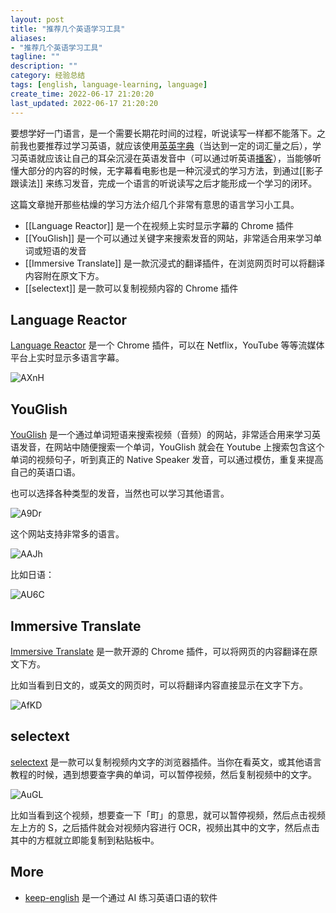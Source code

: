 ```yaml
---
layout: post
title: "推荐几个英语学习工具"
aliases:
- "推荐几个英语学习工具"
tagline: ""
description: ""
category: 经验总结
tags: [english, language-learning, language]
create_time: 2022-06-17 21:20:20
last_updated: 2022-06-17 21:20:20
---
```


要想学好一门语言，是一个需要长期花时间的过程，听说读写一样都不能落下。之前我也要推荐过学习英语，就应该使用[英英字典](/post/2018/08/goldendict.html)（当达到一定的词汇量之后），学习英语就应该让自己的耳朵沉浸在英语发音中（可以通过听英语[播客](/post/2017/10/podcast-channels.html)），当能够听懂大部分的内容的时候，无字幕看电影也是一种沉浸式的学习方法，到通过[[影子跟读法]] 来练习发音，完成一个语言的听说读写之后才能形成一个学习的闭环。

这篇文章抛开那些枯燥的学习方法介绍几个非常有意思的语言学习小工具。

- [[Language Reactor]] 是一个在视频上实时显示字幕的 Chrome 插件
- [[YouGlish]] 是一个可以通过关键字来搜索发音的网站，非常适合用来学习单词或短语的发音
- [[Immersive Translate]] 是一款沉浸式的翻译插件，在浏览网页时可以将翻译内容附在原文下方。
- [[selectext]] 是一款可以复制视频内容的 Chrome 插件

## Language Reactor

[Language Reactor](https://www.languagereactor.com/) 是一个 Chrome 插件，可以在 Netflix，YouTube 等等流媒体平台上实时显示多语言字幕。

![AXnH](https://photo.einverne.info/images/2023/06/19/AXnH.png)

## YouGlish

[YouGlish](https://youglish.com/) 是一个通过单词短语来搜索视频（音频）的网站，非常适合用来学习英语发音，在网站中随便搜索一个单词，YouGlish 就会在 Youtube 上搜索包含这个单词的视频句子，听到真正的 Native Speaker 发音，可以通过模仿，重复来提高自己的英语口语。

也可以选择各种类型的发音，当然也可以学习其他语言。

![A9Dr](https://photo.einverne.info/images/2023/06/19/A9Dr.png)

这个网站支持非常多的语言。

![AAJh](https://photo.einverne.info/images/2023/06/19/AAJh.png)

比如日语：

![AU6C](https://photo.einverne.info/images/2023/06/19/AU6C.png)

## Immersive Translate

[Immersive Translate](https://immersivetranslate.com/) 是一款开源的 Chrome 插件，可以将网页的内容翻译在原文下方。

比如当看到日文的，或英文的网页时，可以将翻译内容直接显示在文字下方。

![AfKD](https://photo.einverne.info/images/2023/06/19/AfKD.png)

## selectext

[selectext](https://selectext.app/) 是一款可以复制视频内文字的浏览器插件。当你在看英文，或其他语言教程的时候，遇到想要查字典的单词，可以暂停视频，然后复制视频中的文字。

![AuGL](https://photo.einverne.info/images/2023/06/19/AuGL.png)

比如当看到这个视频，想要查一下「町」的意思，就可以暂停视频，然后点击视频左上方的 S，之后插件就会对视频内容进行 OCR，视频出其中的文字，然后点击其中的方框就立即能复制到粘贴板中。

## More

- [keep-english](https://keep-english.com) 是一个通过 AI 练习英语口语的软件